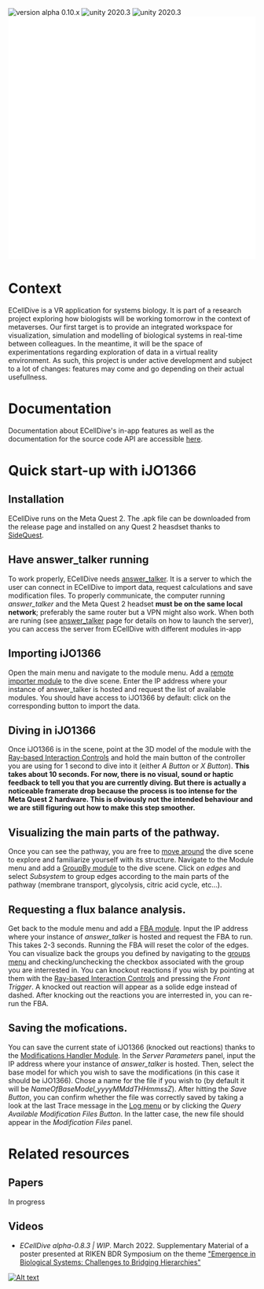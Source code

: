 <img src="https://img.shields.io/badge/version-alpha 0.10.x-blue.svg?style=flat-square" alt="version alpha 0.10.x"> 
<img src="https://img.shields.io/badge/unity-2020.3-green.svg?style=flat-square" alt="unity 2020.3">
<img src="https://img.shields.io/badge/Virtual Reality-Meta Quest 2-green.svg?style=flat-square" alt="unity 2020.3">

<img src="./DocFX/resources/images/ecellDive_white_1280-990.png" width="640" height="495">

# Context
ECellDive is a VR application for systems biology. It is part of a research project exploring how biologists will be working tomorrow in the context of metaverses. Our first target is to provide an integrated workspace for visualization, simulation and modelling of biological systems in real-time between colleagues. In the meantime, it will be the space of experimentations regarding exploration of data in a virtual reality environment. As such, this project is under active development and subject to a lot of changes: features may come and go depending on their actual usefullness.

# Documentation
Documentation about ECellDive's in-app features as well as the documentation for the source code API are accessible [here](https://ecell.github.io/ECell_Dive/).

# Quick start-up with iJO1366
## Installation
ECellDive runs on the Meta Quest 2. The .apk file can be downloaded from the release page and installed on any Quest 2 heasdset thanks to [SideQuest](https://sidequestvr.com/).

## Have answer_talker running
To work properly, ECellDive needs [answer_talker](https://github.com/ecell/answer_talker). It is a server to which the user can connect in ECellDive to import data, request calculations and save modification files. To properly communicate, the computer running *answer_talker* and the Meta Quest 2 headset **must be on the same local network**; preferably the same router but a VPN might also work. When both are runing (see [answer_talker](https://github.com/ecell/answer_talker) page for details on how to launch the server), you can access the server from ECellDive with different modules in-app

## Importing iJO1366
Open the main menu and navigate to the module menu. Add a [remote importer module](/docs/UserManual/Modules/remote_importer_module.md) to the dive scene. Enter the IP address where your instance of answer_talker is hosted and request the list of available modules. You should have access to iJO1366 by default: click on the corresponding button to import the data.

## Diving in iJO1366
Once iJO1366 is in the scene, point at the 3D model of the module with the [Ray-based Interaction Controls](/docs/UserManual/Controls/ray_based_interaction_controls.md) and hold the main button of the controller you are using for 1 second to dive into it (either *A Button* or *X Button*). **This takes about 10 seconds. For now, there is no visual, sound or haptic feedback to tell you that you are currently diving. But there is actually a noticeable framerate drop because the process is too intense for the Meta Quest 2 hardware. This is obviously not the intended behaviour and we are still figuring out how to make this step smoother.**

## Visualizing the main parts of the pathway.
Once you can see the pathway, you are free to [move around](/docs/UserManual/Controls/movement_controls.md) the dive scene to explore and familiarize yourself with its structure. Navigate to the Module menu and add a [GroupBy module](/docs/UserManual/Modules/groupby_module.md) to the dive scene. Click on *edges* and select *Subsystem* to group edges according to the main parts of the pathway (membrane transport, glycolysis, citric acid cycle, etc...).

## Requesting a flux balance analysis.
Get back to the module menu and add a [FBA module](/docs/UserManual/Modules/fba_module.md). Input the IP address where your instance of *answer_talker* is hosted and request the FBA to run. This takes 2-3 seconds.
Running the FBA will reset the color of the edges. You can visualize back the groups you defined by navigating to the [groups menu](/docs/UserManual/UIMenus/groups_menu.md) and checking/unchecking the checkbox associated with the group you are interrested in.
You can knockout reactions if you wish by pointing at them with the [Ray-based Interaction Controls](/docs/UserManual/Controls/ray_based_interaction_controls.md) and pressing the *Front Trigger*. A knocked out reaction will appear as a solide edge instead of dashed. After knocking out the reactions you are interrested in, you can re-run the FBA.

## Saving the mofications.
You can save the current state of iJO1366 (knocked out reactions) thanks to the [Modifications Handler Module](/docs/UserManual/Modules/modification_handler_module.md). In the *Server Parameters* panel, input the IP address where your instance of *answer_talker* is hosted. Then, select the base model for which you wish to save the modifications (in this case it should be iJO1366). Chose a name for the file if you wish to (by default it will be *NameOfBaseModel_yyyyMMddTHHmmssZ*). After hitting the *Save Button*, you can confirm whether the file was correctly saved by taking a look at the last Trace message in the [Log menu](/docs/UserManual/UIMenus/log_menu.md) or by clicking the *Query Available Modification Files Button*. In the latter case, the new file should appear in the *Modification Files* panel.

# Related resources
## Papers
In progress

## Videos

- *ECellDive alpha-0.8.3 | WIP*. March 2022. Supplementary Material of a poster presented at RIKEN BDR Symposium on the theme ["Emergence in Biological Systems: Challenges to Bridging Hierarchies"](https://www2.bdr.riken.jp/sympo/2022/)

[![Alt text](https://img.youtube.com/vi/bJ2kC5_XLx8/0.jpg)](https://youtu.be/bJ2kC5_XLx8)
